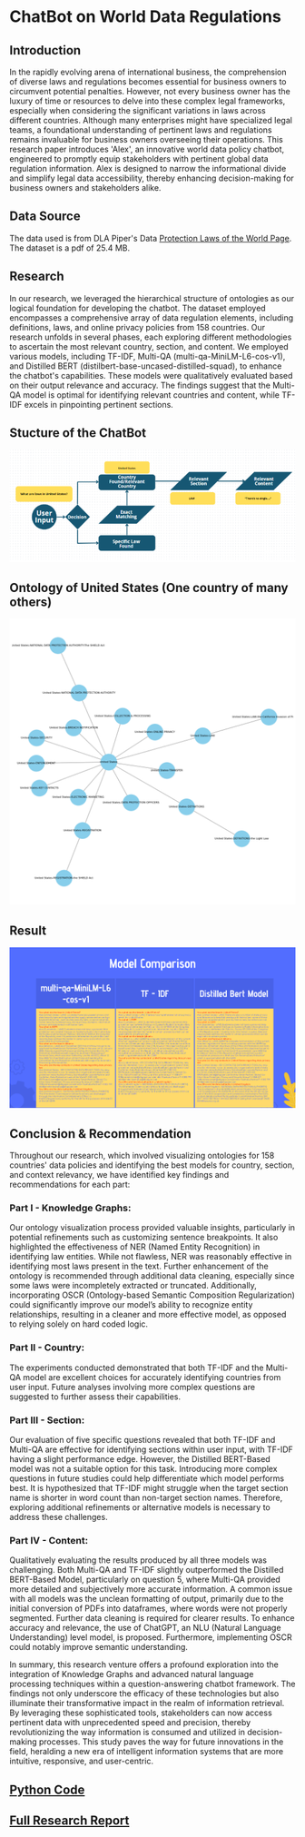 # ChatBot on World Data Regulations
## Introduction 
In the rapidly evolving arena of international business, the comprehension of diverse laws and
regulations becomes essential for business owners to circumvent potential penalties. However,
not every business owner has the luxury of time or resources to delve into these complex legal
frameworks, especially when considering the significant variations in laws across different
countries. Although many enterprises might have specialized legal teams, a foundational
understanding of pertinent laws and regulations remains invaluable for business owners
overseeing their operations.
This research paper introduces 'Alex', an innovative world data policy chatbot, engineered to
promptly equip stakeholders with pertinent global data regulation information. Alex is designed
to narrow the informational divide and simplify legal data accessibility, thereby enhancing
decision-making for business owners and stakeholders alike.

## Data Source
The data used is from DLA Piper's Data [Protection Laws of the World Page](https://www.dlapiperdataprotection.com/index.html?t=about&c=AL). The dataset is a pdf of 25.4 MB. 

## Research 
In our research, we leveraged the hierarchical structure of ontologies as our logical foundation
for developing the chatbot. The dataset employed encompasses a comprehensive array of data
regulation elements, including definitions, laws, and online privacy policies from 158 countries.
Our research unfolds in several phases, each exploring different methodologies to ascertain the
most relevant country, section, and content. We employed various models, including TF-IDF,
Multi-QA (multi-qa-MiniLM-L6-cos-v1), and Distilled BERT
(distilbert-base-uncased-distilled-squad), to enhance the chatbot's capabilities. These models
were qualitatively evaluated based on their output relevance and accuracy. The findings suggest
that the Multi-QA model is optimal for identifying relevant countries and content, while TF-IDF
excels in pinpointing pertinent sections.
## Stucture of the ChatBot

![structure](chatbot/structure.png)

## Ontology of United States (One country of many others) 

![ontology](ontology.png)

## Result 

![structure](chatbot/model_comparison.png)

## Conclusion & Recommendation
Throughout our research, which involved visualizing ontologies for 158 countries' data policies
and identifying the best models for country, section, and context relevancy, we have identified
key findings and recommendations for each part:
### Part I - Knowledge Graphs:
Our ontology visualization process provided valuable insights, particularly in potential
refinements such as customizing sentence breakpoints. It also highlighted the effectiveness of
NER (Named Entity Recognition) in identifying law entities. While not flawless, NER was
reasonably effective in identifying most laws present in the text. Further enhancement of the
ontology is recommended through additional data cleaning, especially since some laws were
incompletely extracted or truncated. Additionally, incorporating OSCR (Ontology-based
Semantic Composition Regularization) could significantly improve our model’s ability to
recognize entity relationships, resulting in a cleaner and more effective model, as opposed to
relying solely on hard coded logic.
### Part II - Country:
The experiments conducted demonstrated that both TF-IDF and the Multi-QA model are
excellent choices for accurately identifying countries from user input. Future analyses involving
more complex questions are suggested to further assess their capabilities.
### Part III - Section:
Our evaluation of five specific questions revealed that both TF-IDF and Multi-QA are effective
for identifying sections within user input, with TF-IDF having a slight performance edge.
However, the Distilled BERT-Based model was not a suitable option for this task. Introducing
more complex questions in future studies could help differentiate which model performs best. It
is hypothesized that TF-IDF might struggle when the target section name is shorter in word
count than non-target section names. Therefore, exploring additional refinements or alternative
models is necessary to address these challenges.
### Part IV - Content:
Qualitatively evaluating the results produced by all three models was challenging. Both
Multi-QA and TF-IDF slightly outperformed the Distilled BERT-Based Model, particularly on
question 5, where Multi-QA provided more detailed and subjectively more accurate information.
A common issue with all models was the unclean formatting of output, primarily due to the
initial conversion of PDFs into dataframes, where words were not properly segmented. Further
data cleaning is required for clearer results. To enhance accuracy and relevance, the use of
ChatGPT, an NLU (Natural Language Understanding) level model, is proposed. Furthermore,
implementing OSCR could notably improve semantic understanding.

In summary, this research venture offers a profound exploration into the integration of
Knowledge Graphs and advanced natural language processing techniques within a
question-answering chatbot framework. The findings not only underscore the efficacy of these
technologies but also illuminate their transformative impact in the realm of information retrieval.
By leveraging these sophisticated tools, stakeholders can now access pertinent data with
unprecedented speed and precision, thereby revolutionizing the way information is consumed
and utilized in decision-making processes. This study paves the way for future innovations in the
field, heralding a new era of intelligent information systems that are more intuitive, responsive,
and user-centric.
## [Python Code](https://github.com/Hantao-Lin/ChatBot-on-World-Data-Regulations/blob/main/chatbot/453%20Final%20Project.ipynb)
## [Full Research Report](chatbot/full_report_pdf)
